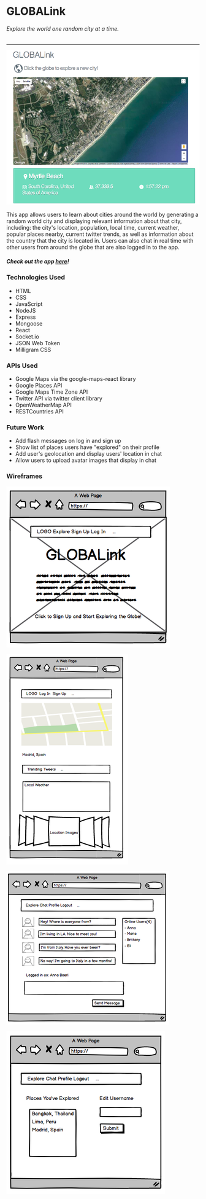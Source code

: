 # GLOBALink

###### Explore the world one random city at a time. 

---

![app screenshot](images/screenshot.png)

<p>This app allows users to learn about cities around the world by generating a random world city and displaying relevant information about that city, including: the city's location, population, local time, current weather, popular places nearby, current twitter trends, as well as information about the country that the city is located in. Users can also chat in real time with other users from around the globe that are also logged in to the app.</p>

##### Check out the app [here](https://project-4-globalink.herokuapp.com/)!

### Technologies Used
- HTML
- CSS
- JavaScript
- NodeJS
- Express
- Mongoose
- React
- Socket.io
- JSON Web Token
- Milligram CSS


### APIs Used
- Google Maps via the google-maps-react library
- Google Places API
- Google Maps Time Zone API
- Twitter API via twitter client library
- OpenWeatherMap API
- RESTCountries API

### Future Work
- Add flash messages on log in and sign up
- Show list of places users have "explored" on their profile
- Add user's geolocation and display users' location in chat
- Allow users to upload avatar images that display in chat



### Wireframes
![wireframe](images/wireframe1.png)

![wireframe](images/wireframe2.png)

![wireframe](images/wireframe3.png)

![wireframe](images/wireframe4.png)